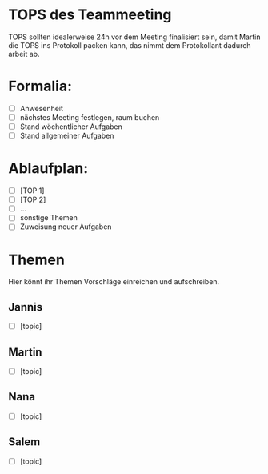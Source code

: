 # TOPS des Teammeeting
TOPS sollten idealerweise 24h vor dem Meeting finalisiert sein, damit Martin die TOPS ins Protokoll packen kann, das 
nimmt dem Protokollant dadurch arbeit ab.

# Formalia:
* [ ] Anwesenheit
* [ ] nächstes Meeting festlegen, raum buchen
* [ ] Stand wöchentlicher Aufgaben
* [ ] Stand allgemeiner Aufgaben

# Ablaufplan:

* [ ] [TOP 1]
* [ ] [TOP 2]
* [ ] ...
* [ ] sonstige Themen
* [ ] Zuweisung neuer Aufgaben

# Themen
Hier könnt ihr Themen Vorschläge einreichen und aufschreiben.

## Jannis
* [ ] [topic]

## Martin
* [ ] [topic]

## Nana
* [ ] [topic]

## Salem
* [ ] [topic]
